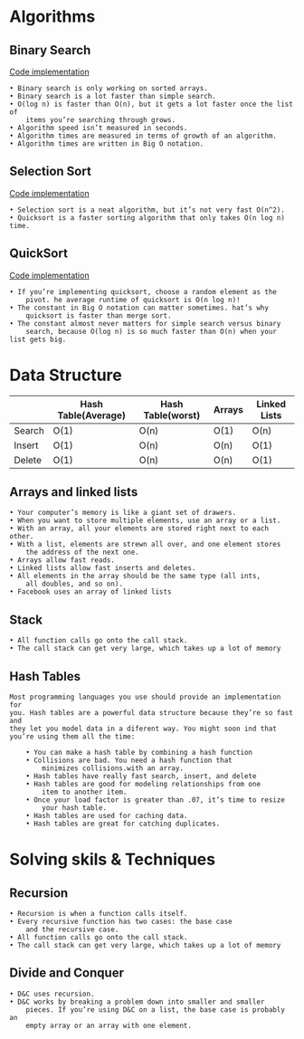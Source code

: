# Algorithms

## Binary Search

[Code implementation](/implementation/binary_search.js)

    • Binary search is only working on sorted arrays.
    • Binary search is a lot faster than simple search.
    • O(log n) is faster than O(n), but it gets a lot faster once the list of
        items you’re searching through grows.
    • Algorithm speed isn’t measured in seconds.
    • Algorithm times are measured in terms of growth of an algorithm.
    • Algorithm times are written in Big O notation.

## Selection Sort
[Code implementation](/implementation/selection_sort.js)

    • Selection sort is a neat algorithm, but it’s not very fast O(n^2).
    • Quicksort is a faster sorting algorithm that only takes O(n log n) time.

## QuickSort
[Code implementation](/implementation/quick_sort.js)

    • If you’re implementing quicksort, choose a random element as the
        pivot. he average runtime of quicksort is O(n log n)!
    • The constant in Big O notation can matter sometimes. hat’s why
        quicksort is faster than merge sort.
    • The constant almost never matters for simple search versus binary
        search, because O(log n) is so much faster than O(n) when your list gets big.

# Data Structure

|        | Hash Table(Average) | Hash Table(worst) | Arrays | Linked Lists |
| ------ | ------------------- | ----------------- | ------ | ------------ |
| Search | O(1)                | O(n)              | O(1)   | O(n)         |
| Insert | O(1)                | O(n)              | O(n)   | O(1)         |
| Delete | O(1)                | O(n)              | O(n)   | O(1)         |

## Arrays and linked lists

    • Your computer’s memory is like a giant set of drawers.
    • When you want to store multiple elements, use an array or a list.
    • With an array, all your elements are stored right next to each other.
    • With a list, elements are strewn all over, and one element stores
        the address of the next one.
    • Arrays allow fast reads.
    • Linked lists allow fast inserts and deletes.
    • All elements in the array should be the same type (all ints,
        all doubles, and so on).
    • Facebook uses an array of linked lists

## Stack

    • All function calls go onto the call stack.
    • The call stack can get very large, which takes up a lot of memory

## Hash Tables

    Most programming languages you use should provide an implementation for
    you. Hash tables are a powerful data structure because they’re so fast and
    they let you model data in a diferent way. You might soon ind that
    you’re using them all the time:

        • You can make a hash table by combining a hash function
        • Collisions are bad. You need a hash function that
            minimizes collisions.with an array.
        • Hash tables have really fast search, insert, and delete
        • Hash tables are good for modeling relationships from one
            item to another item.
        • Once your load factor is greater than .07, it’s time to resize
            your hash table.
        • Hash tables are used for caching data.
        • Hash tables are great for catching duplicates.

# Solving skils & Techniques

## Recursion

    • Recursion is when a function calls itself.
    • Every recursive function has two cases: the base case
        and the recursive case.
    • All function calls go onto the call stack.
    • The call stack can get very large, which takes up a lot of memory

## Divide and Conquer

    • D&C uses recursion.
    • D&C works by breaking a problem down into smaller and smaller
        pieces. If you’re using D&C on a list, the base case is probably an
        empty array or an array with one element.

